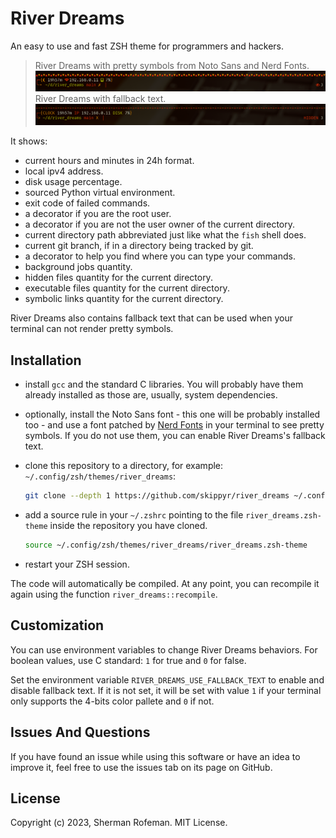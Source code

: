 # River Dreams

An easy to use and fast ZSH theme for programmers and hackers.

> River Dreams with pretty symbols from Noto Sans and Nerd Fonts.
![](images/image_0.png)
> River Dreams with fallback text.
![](images/image_1.png)

It shows:
+ current hours and minutes in 24h format.
+ local ipv4 address.
+ disk usage percentage.
+ sourced Python virtual environment.
+ exit code of failed commands.
+ a decorator if you are the root user.
+ a decorator if you are not the user owner of the current directory.
+ current directory path abbreviated just like what the `fish` shell does.
+ current git branch, if in a directory being tracked by git.
+ a decorator to help you find where you can type your commands.
+ background jobs quantity.
+ hidden files quantity for the current directory.
+ executable files quantity for the current directory.
+ symbolic links quantity for the current directory.

River Dreams also contains fallback text that can be used when your terminal can not render pretty symbols.


## Installation

+ install `gcc` and the standard C libraries. You will probably have them already installed as those are, usually, system dependencies.
+ optionally, install the Noto Sans font - this one will be probably installed too - and use a font patched by [Nerd Fonts](https://github.com/ryanoasis/nerd-fonts) in your terminal to see pretty symbols. If you do not use them, you can enable River Dreams's fallback text.
+ clone this repository to a directory, for example: `~/.config/zsh/themes/river_dreams`:

	```bash
	git clone --depth 1 https://github.com/skippyr/river_dreams ~/.config/zsh/themes/river_dreams
	```

+ add a source rule in your `~/.zshrc` pointing to the file `river_dreams.zsh-theme` inside the repository you have cloned.

	```bash
	source ~/.config/zsh/themes/river_dreams/river_dreams.zsh-theme
	```

+ restart your ZSH session.

The code will automatically be compiled. At any point, you can recompile it again using the function `river_dreams::recompile`.


## Customization

You can use environment variables to change River Dreams behaviors. For boolean values, use C standard: `1` for true and `0` for false.

Set the environment variable `RIVER_DREAMS_USE_FALLBACK_TEXT` to enable and disable fallback text. If it is not set, it will be set with value `1` if your terminal only supports the 4-bits color pallete and `0` if not.


## Issues And Questions

If you have found an issue while using this software or have an idea to improve it, feel free to use the issues tab on its page on GitHub.


## License

Copyright (c) 2023, Sherman Rofeman. MIT License.

